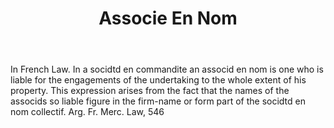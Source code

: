 ---
title: Associe En Nom
letter: A
permalink: "/definitions/associe-en-nom.html"
body: In French Law. In a socidtd en commandite an associd en nom is one who is liable
  for the engagements of the undertaking to the whole extent of his property. This
  expression arises from the fact that the names of the associds so liable figure
  in the firm-name or form part of the socidtd en nom collectif. Arg. Fr. Merc. Law,
  546
published_at: '2018-07-07'
source: Black's Law Dictionary
layout: post
---